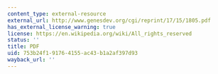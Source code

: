 ```yaml
---
content_type: external-resource
external_url: http://www.genesdev.org/cgi/reprint/17/15/1805.pdf
has_external_license_warning: true
license: https://en.wikipedia.org/wiki/All_rights_reserved
status: ''
title: PDF
uid: 753b24f1-9176-4155-ac43-b1a2af397d93
wayback_url: ''
---
```

